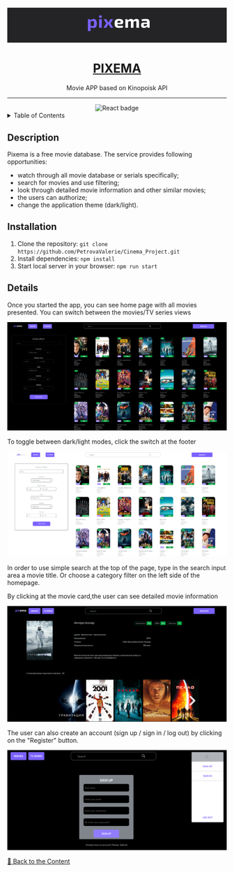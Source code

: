 <!-- LOGO -->
![Logo][logo]
<div align="center">
<a href="#title">
<h1>PIXEMA</h1>
</a>
Movie APP based on Kinopoisk API
<hr/>
<img src="https://shields.io/badge/react-black?logo=react&style=for-the-badge%22" alt="React badge">
</div>

<!-- TABLE OF CONTENTS -->
<details>
  <summary>Table of Contents</summary>
  <ol>
    <li>
      <a href="#description">Description</a>
    </li>
    <li>
      <a href="#installation">Installation</a>
    </li>
    <li><a href="#details">Details</a></li>
  </ol>
</details>

<!-- DESCRIPTION -->
## Description
Pixema is a free movie database. The service provides following opportunities:

- watch through all movie database or serials specifically;
- search for movies and use filtering;
- look through detailed movie information and other similar movies;
- the users can authorize;
- change the application theme (dark/light).

<!-- INSTALLATION -->
## Installation
1. Clone the repository:
    `git clone https://github.com/PetrovaValerie/Cinema_Project.git`
2. Install dependencies:
    `npm install`
3. Start local server in your browser:
   `npm run start`

<!-- DETAILS -->
## Details
Once you started the app, you can see home page with all movies presented. 
You can switch between the movies/TV series views

![Home page][home]

To toggle between dark/light modes, click the switch at the footer

![Toggle themes][light-theme]

In order to use simple search at the top of the page, type in the search input area a movie title.
Or choose a category filter on the left side of the homepage.

By clicking at the movie card,the user can see detailed movie information

![Detailed information][single-card]

The user can also create an account (sign up / sign in / log out) by clicking on the "Register" button.

![Registration-form][register]


[🔼 Back to the Content ](#description)







[//]: # (Images)
[logo]: screens/logo.png
[home]: screens/homepage.png
[light-theme]: screens/lightmode.png
[single-card]: screens/single-card.png
[register]: screens/register.png